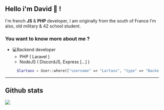 ## Hello i'm David 👋 !
I'm french **JS** & **PHP** developer, I am originally from the south of France
I'm also, old military & 42 school student.

### You want to know more about me ?

* 💻Backend developer
    - PHP ( Laravel )
    - NodeJS ( DiscordJS, Express [...] )
  ```php
    $lartaxx = User::where(["username" => "Lartaxx", "type" => "Backend developer"])->first();
  ```
  
***

## Github stats
[![](https://github-readme-stats.vercel.app/api/top-langs/?username=lartaxx&hide=css,html,less,scss,hack,shell)](https://github.com/anuraghazra/github-readme-stats)
